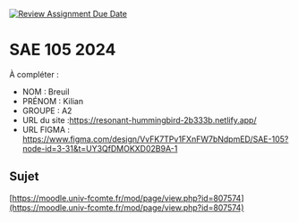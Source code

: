 [![Review Assignment Due Date](https://classroom.github.com/assets/deadline-readme-button-22041afd0340ce965d47ae6ef1cefeee28c7c493a6346c4f15d667ab976d596c.svg)](https://classroom.github.com/a/DNce7fkr)
# SAE 105 2024

À compléter :

- NOM : Breuil
- PRÉNOM : Kilian
- GROUPE : A2
- URL du site :https://resonant-hummingbird-2b333b.netlify.app/
- URL FIGMA : https://www.figma.com/design/VvFK7TPv1FXnFW7bNdpmED/SAE-105?node-id=3-31&t=UY3QfDMOKXD02B9A-1

## Sujet

[https://moodle.univ-fcomte.fr/mod/page/view.php?id=807574](https://moodle.univ-fcomte.fr/mod/page/view.php?id=807574)

